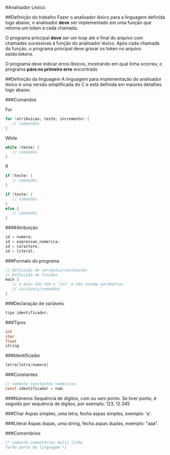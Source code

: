 #Analisador Léxico

##Definição do trabalho
Fazer o analisador léxico para a linguagem definida logo abaixo,
o analisador **deve** ser implementado em uma função que retorna um
token a cada chamada.

O programa principal **deve** ser um loop até o final do arquivo com
chamadas sucessivas à função do analisador léxico. Após cada chamada
da função, o programa principal deve gravar os token no arquivo
*saída.tokens*.

O programa deve indicar erros léxicos, mostrando em qual linha ocorreu,
o programa **pára no primeiro erro** encontrado 

##Definição da linguagem
A linguagem para implementação do analisador léxico é uma versão
simplificada do C e está definida em maiores detalhes logo abaixo.

###Comandos

For
```C
for (atribuicao; teste; incremento) {
   // commandos
}
```

While
```C
while (teste) {
   // comandos
}
```

If
```C
if (teste) {
   // comandos
}

if (teste) {
   // comandos
}
else {
   // comandos
}
```

####Atribuição
```C
id = numero;
id = expressao_numerica;
id = caractere;
id = literal;
```

###Formato do programa
```C
// Definição de variáveis/constantes
// Definição de funções
main {
   // o main não tem o 'int' e não recebe parâmetros
   // variáveis/comandos
}
```

###Declaração de variáveis
```C
tipo identificador;
```

###Tipos
```C
int
char
float
string
```

###Identificador
```C
letra{letra/numero}
```

###Constantes
```C
// somente constantes numéricas
const identificador = num;
```

###Números
Sequência de dígitos, com ou sem ponto. Se tiver ponto, é seguido por sequência de dígitos, 
por exemplo: 123, 12.345

###Char
Aspas simples, uma letra, fecha aspas simples, exemplo: 'a'.

###Literal
Aspas dupas, uma string, fecha aspas duplas, exemplo: "aaa".

###Comentários
```C
/* somente comentários multi linha
farão parte da linguagem */
```

<!--
###Expressões aritméticas
---
| operador| op\_arit | operador|
|---------|----------|---------|
|num      |op\_arit  | num     |
|num      |op\_arit  | id      |
|id       |op\_arit  | num     |
|id       |op\_arit  | id      |


####op\_arit
+, -, \*, / \(divisão de inteiros\) e \# \(divisão de reais\). 

###Expressões relacionais
---
| operador| op\_rel | operador|
|---------|---------|---------|
|num      |op\_rel  | num     |
|num      |op\_rel  | id      |
|id       |op\_rel  | num     |
|id       |op\_rel  | id      |



####Operadores
Os operadores relacionais são 
---

###Teste
---
   * Expressão relacional
   * Expressão lógica

####Expressão lógica
| operador  | op\_log | operador   |
|-----------|=--------|------------|
|(exp\_rel) |op\_log  | (exp\_rel) |
-->
